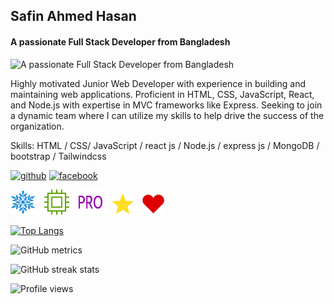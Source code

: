 ## Safin Ahmed Hasan
#### A passionate Full Stack Developer from Bangladesh
![A passionate Full Stack Developer from Bangladesh](https://i.ibb.co/QfGmThx/Black-Modern-Business-Facebook-Cover.png)

Highly motivated Junior Web Developer with experience in building and maintaining web 
applications. Proficient in HTML, CSS, JavaScript, React, and Node.js with expertise in MVC 
frameworks like Express. Seeking to join a dynamic team where I can utilize my skills to help drive the 
success of the organization.

Skills: HTML / CSS/ JavaScript / react js / Node.js / express js / MongoDB / bootstrap / Tailwindcss   


[<img src='https://cdn.jsdelivr.net/npm/simple-icons@3.0.1/icons/github.svg' alt='github' height='40'>](https://github.com/https://github.com/Safinahmedhasan)  [<img src='https://cdn.jsdelivr.net/npm/simple-icons@3.0.1/icons/facebook.svg' alt='facebook' height='40'>](https://www.facebook.com/https://www.facebook.com/Safinahmedhasan2)  

<a href='https://archiveprogram.github.com/'><img src='https://raw.githubusercontent.com/acervenky/animated-github-badges/master/assets/acbadge.gif' width='40' height='40'></a> <a href='https://docs.github.com/en/developers'><img src='https://raw.githubusercontent.com/acervenky/animated-github-badges/master/assets/devbadge.gif' width='40' height='40'></a> <a href='https://github.com/pricing'><img src='https://raw.githubusercontent.com/acervenky/animated-github-badges/master/assets/pro.gif' width='40' height='40'></a> <a href='https://stars.github.com/'><img src='https://raw.githubusercontent.com/acervenky/animated-github-badges/master/assets/starbadge.gif' width='35' height='35'></a> <a href='https://docs.github.com/en/github/supporting-the-open-source-community-with-github-sponsors'><img src='https://raw.githubusercontent.com/acervenky/animated-github-badges/master/assets/sponsorbadge.gif' width='35' height='35'></a> 

[![Top Langs](https://github-readme-stats.vercel.app/api/top-langs/?username=https://github.com/Safinahmedhasan)](https://github.com/anuraghazra/github-readme-stats)

![GitHub metrics](https://metrics.lecoq.io/https://github.com/Safinahmedhasan)  

![GitHub streak stats](https://streak-stats.demolab.com/?user=https://github.com/Safinahmedhasan)  

![Profile views](https://gpvc.arturio.dev/https://github.com/Safinahmedhasan)  
